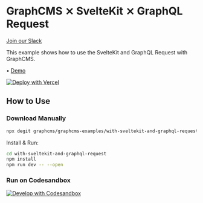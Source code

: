 # GraphCMS ⨯ SvelteKit ⨯ GraphQL Request

[Join our Slack](https://slack.graphcms.com)

This example shows how to use the SvelteKit and GraphQL Request with
GraphCMS.

•
[Demo](https://graphcms-with-sveltekit-and-graphql-request.vercel.app/)

[![Deploy with Vercel](https://vercel.com/button)](https://vercel.com/import/project?template=https://github.com/GraphCMS/graphcms-examples/tree/master/with-sveltekit-and-graphql-request)

## How to Use

### Download Manually

```bash
npx degit graphcms/graphcms-examples/with-sveltekit-and-graphql-request with-sveltekit-and-graphql-request
```

Install & Run:

```bash
cd with-sveltekit-and-graphql-request
npm install
npm run dev -- --open
```

### Run on Codesandbox

[![Develop with Codesandbox](https://codesandbox.io/static/img/play-codesandbox.svg)](https://codesandbox.io/s/github/GraphCMS/graphcms-examples/tree/master/with-sveltekit-and-graphql-request)
